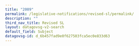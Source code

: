 ```yaml
---
title: "2009"
permalink: /legislative-notifications/revised-sl/permalink/
description: ""
third_nav_title: Revised SL
layout: datagovsg-v2-search
default_field: Subject
datagovsg-id: d_6b457fad9e0f627503fca5ec0e833d63
---
```


